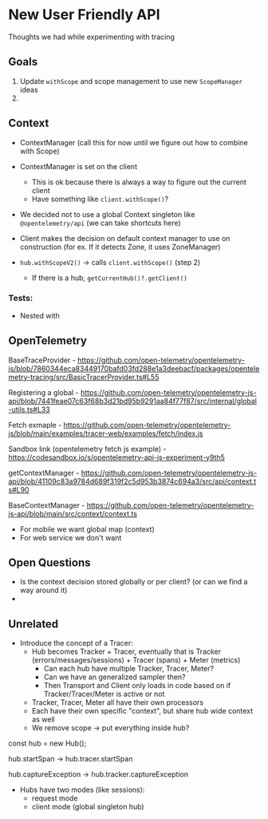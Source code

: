 # New User Friendly API

Thoughts we had while experimenting with tracing

## Goals

1. Update `withScope` and scope management to use new `ScopeManager` ideas
2.

## Context

- ContextManager (call this for now until we figure out how to combine with Scope)
- ContextManager is set on the client
  - This is ok because there is always a way to figure out the current client
  - Have something like `client.withScope()`?
- We decided not to use a global Context singleton like `@opentelemetry/api` (we can take shortcuts here)
- Client makes the decision on default context manager to use on construction (for ex. If it detects Zone, it uses ZoneManager)

- `hub.withScopeV2()` -> calls `client.withScope()` (step 2)
  - If there is a hub, `getCurrentHub()?.getClient()`

### Tests:

- Nested with


## OpenTelemetry

BaseTraceProvider - https://github.com/open-telemetry/opentelemetry-js/blob/7860344eca83449170bafd03fd288e1a3deebacf/packages/opentelemetry-tracing/src/BasicTracerProvider.ts#L55

Registering a global - https://github.com/open-telemetry/opentelemetry-js-api/blob/7441feae07c63f68b3d21bd95b9291aa84f77f87/src/internal/global-utils.ts#L33

Fetch exmaple - https://github.com/open-telemetry/opentelemetry-js/blob/main/examples/tracer-web/examples/fetch/index.js

Sandbox link (opentelemetry fetch js example) -  https://codesandbox.io/s/opentelemetry-api-js-experiment-y9th5

getContextManager - https://github.com/open-telemetry/opentelemetry-js-api/blob/41109c83a9784d689f319f2c5d953b3874c694a3/src/api/context.ts#L90

BaseContextManager - https://github.com/open-telemetry/opentelemetry-js-api/blob/main/src/context/context.ts

- For mobile we want global map (context)
- For web service we don't want

## Open Questions

- Is the context decision stored globally or per client? (or can we find a way around it)
-

## Unrelated

- Introduce the concept of a Tracer:
  - Hub becomes Tracker + Tracer, eventually that is Tracker (errors/messages/sessions) + Tracer (spans) + Meter (metrics)
    - Can each hub have multiple Tracker, Tracer, Meter?
    - Can we have an generalized sampler then?
    - Then Transport and Client only loads in code based on if Tracker/Tracer/Meter is active or not
  - Tracker, Tracer, Meter all have their own processors
  - Each have their own specific "context", but share hub wide context as well
  - We remove scope -> put everything inside hub?

const hub = new Hub();

hub.startSpan -> hub.tracer.startSpan

hub.captureException -> hub.tracker.captureException

- Hubs have two modes (like sessions):
  - request mode
  - client mode (global singleton hub)
